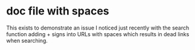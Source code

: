 # doc file with spaces

This exists to demonstrate an issue I noticed just recently with the search function adding + signs into URLs with spaces which results in dead links when searching.
